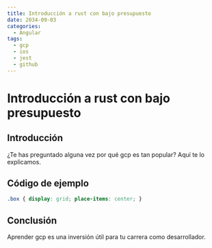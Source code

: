 ```yaml
---
title: Introducción a rust con bajo presupuesto
date: 2034-09-03
categories:
  - Angular
tags:
  - gcp
  - ios
  - jest
  - github
---
```


# Introducción a rust con bajo presupuesto

## Introducción

¿Te has preguntado alguna vez por qué gcp es tan popular? Aquí te lo explicamos.

## Código de ejemplo

```css
.box { display: grid; place-items: center; }
```

## Conclusión

Aprender gcp es una inversión útil para tu carrera como desarrollador.